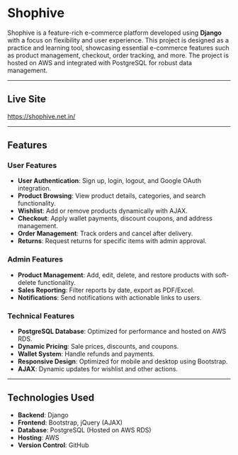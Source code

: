 # Shophive

Shophive is a feature-rich e-commerce platform developed using **Django** with a focus on flexibility and user experience. This project is designed as a practice and learning tool, showcasing essential e-commerce features such as product management, checkout, order tracking, and more. The project is hosted on AWS and integrated with PostgreSQL for robust data management.

---

## Live Site

https://shophive.net.in/

---

## Features

### User Features
- **User Authentication**: Sign up, login, logout, and Google OAuth integration.
- **Product Browsing**: View product details, categories, and search functionality.
- **Wishlist**: Add or remove products dynamically with AJAX.
- **Checkout**: Apply wallet payments, discount coupons, and address management.
- **Order Management**: Track orders and cancel after delivery.
- **Returns**: Request returns for specific items with admin approval.

### Admin Features
- **Product Management**: Add, edit, delete, and restore products with soft-delete functionality.
- **Sales Reporting**: Filter reports by date, export as PDF/Excel.
- **Notifications**: Send notifications with actionable links to users.

### Technical Features
- **PostgreSQL Database**: Optimized for performance and hosted on AWS RDS.
- **Dynamic Pricing**: Sale prices, discounts, and coupons.
- **Wallet System**: Handle refunds and payments.
- **Responsive Design**: Optimized for mobile and desktop using Bootstrap.
- **AJAX**: Dynamic updates for wishlist and other actions.

---

## Technologies Used
- **Backend**: Django
- **Frontend**: Bootstrap, jQuery (AJAX)
- **Database**: PostgreSQL (Hosted on AWS RDS)
- **Hosting**: AWS
- **Version Control**: GitHub
